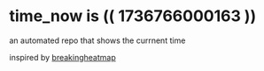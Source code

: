# time_now is (( 1736766000163 ))

an automated repo that shows the currnent time

inspired by [breakingheatmap](https://github.com/breakingheatmap/breakingheatmap)